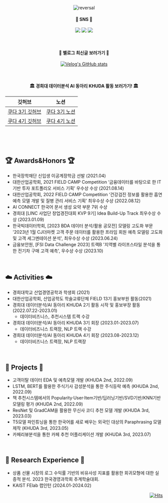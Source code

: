 <div align="center"> 

 
![reversal](https://capsule-render.vercel.app/api?type=transparent&text=Lim%So%Yeong&fontColor=d6ace6&fontAlign=50&fontSize=56&descAlign=63&desc=welcome👋&descAlignY=85&theme=Transparent)
 

  
####   :seedling: SNS :seedling:
<a href="https://instagram.com/so.yyeong?igshid=OGQ5ZDc2ODk2ZA==" target="_blank"><img src="https://img.shields.io/badge/Insta-FFF5EE?style=flat-square&logo=instagram&logoColor=00000"/></a>
<a href="https://blog.naver.com/im_soyeong" target="_blank"><img src="https://img.shields.io/badge/Blog-F0FFF0?style=flat-square&logo=naver&logoColor=03C75A"/></a>
<a href="https://velog.io/@so_yeong" target="_blank"><img src="https://img.shields.io/badge/Velog-E0FFFF?style=flat-square&logo=velog&logoColor=#20C997"/></a>

</br>

####   :running: 벨로그 최신글 보러가기 :running:
[![Velog's GitHub stats](https://velog-readme-stats.vercel.app/api?name=so_yeong)](https://velog.io/@so_yeong)

</br>

####   🏛️ 경희대 데이터분석 AI 동아리 KHUDA 활동 보러가기! 🏛️

| 깃허브 | 노션 |
|:---:|:---:|
|[쿠다 3기 깃허브](https://github.com/khuda-3rd)| [쿠다 3기 노션](https://www.notion.so/khuda/KHUDA-3-9f65e63f178747b991266efeb64e833d?pvs=4) |
| [쿠다 4기 깃허브](https://github.com/khuda-4th)| [쿠다 4기 노션](https://www.notion.so/khuda/KHUDA-4th-AI-KHUDA-4-45e8834854dc4402b00b9622c3aa68ee?pvs=4) |








</div>
<br>
</br>
</br>

##    :trophy: Awards&Honors  :trophy:
- 한국장학재단 신입생 이공계장학금 선발 (2021.04)
- 대한산업공학회, 2021 FIELD CAMP Competition ‘금융데이터를 바탕으로 한 IT기반 투자 포트폴리오 서비스 기획’ 우수상 수상 (2021.08.14)
- 대한산업공학회, 2022 FIELD CAMP Competition ‘건강검진 정보를 활용한 흡연 예측 모델 개발 및 질병 관리 서비스 기획’ 최우수상 수상 (2022.08.12)
- AI CONNECT 한국어 문서 생성 요약 부문 7위 수상 
- 경희대 [LINC 사업단 창업경진대회 KVP 9기] Idea Build-Up Track 최우수상 수상 (2023.01.09)
- 한국빅데이터학회, [2023 BDA 데이터 분석/활용 공모전] 모델링 고도화 부문 '2023년 1월 CJ더마켓 고객 주문 데이터를 활용한 프라임 회원 예측 모델링 고도화 및 고객 세그멘테이션 분석', 최우수상 수상 (2023.06.24)
- 금융보안원, [FSI Data Challenge 2023] 트랙B '지역별 라이프스타일 분석을 통한 전기차 구매 고객 예측', 우수상 수상 (2023.10)
</br>

## :cloud: Activities :cloud:
- 경희대학교 산업경영공학과 학생회 (2021)
- 대한산업공학회, 산업공학도 학술교류단체 FIELD 13기 홍보부원 활동(2021)
- 경희대 데이터분석/AI 동아리 KHUDA 2기 활동 시작 및 홍보부장 활동(2022.07.22-2023.01)
  - 데이터비즈니스, 추천시스템 트랙 수강
- 경희대 데이터분석/AI 동아리 KHUDA 3기 회장 (2023.01-2023.07)
  - 데이터비즈니스 트랙장, NLP 트랙 수강
- 경희대 데이터분석/AI 동아리 KHUDA 4기 회장 (2023.08-2023.12)
  - 데이터비즈니스 트랙장, NLP 트랙장
 
</br>

##  :file_folder: Projects  :file_folder:
- 고객이탈 데이터 EDA 및 예측모델 개발 (KHUDA 2nd, 2022.09)
- LSTM, BERT를 활용한 주식기사 감성분석을 통한 주식등락 예측 (KHUDA 2nd, 2022.09)
- 책 추천시스템에서의 Popularity·User·Item기반/딥러닝기반/SVD기반/KNN기반 모델링 평가 (KHUDA 2nd, 2022.09)
- ResNet 및 GradCAM을 활용한 무신사 코디 추천 모델 개발 (KHUDA 3rd, 2023.03)
- T5모델 파인튜닝을 통한 한국어를 새로 배우는 외국인 대상의 Paraphrasing 모델 제작 (KHUDA 3rd, 2023.05)
- 카페리뷰분석을 통한 카페 추천 어플리케이션 개발 (KHUDA 3rd, 2023.07)
</br>


## 📄 Research Experience 📄
- 상품 선물 시장의 로그 수익률 기반의 비유사성 지표를 활용한 회귀모형에 대한 실증적 분석. 2023 한국경영과학회 추계학술대회.
- KAIST FElab 랩인턴 (2024.01-2024.02)



<div align="right"> 
 
[![Hits](https://hits.seeyoufarm.com/api/count/incr/badge.svg?url=https%3A%2F%2Fgithub.com%2FLimSoYeong&count_bg=%2379C83D&title_bg=%23555555&icon=&icon_color=%23E7E7E7&title=hits&edge_flat=false)](https://hits.seeyoufarm.com)
</div>
